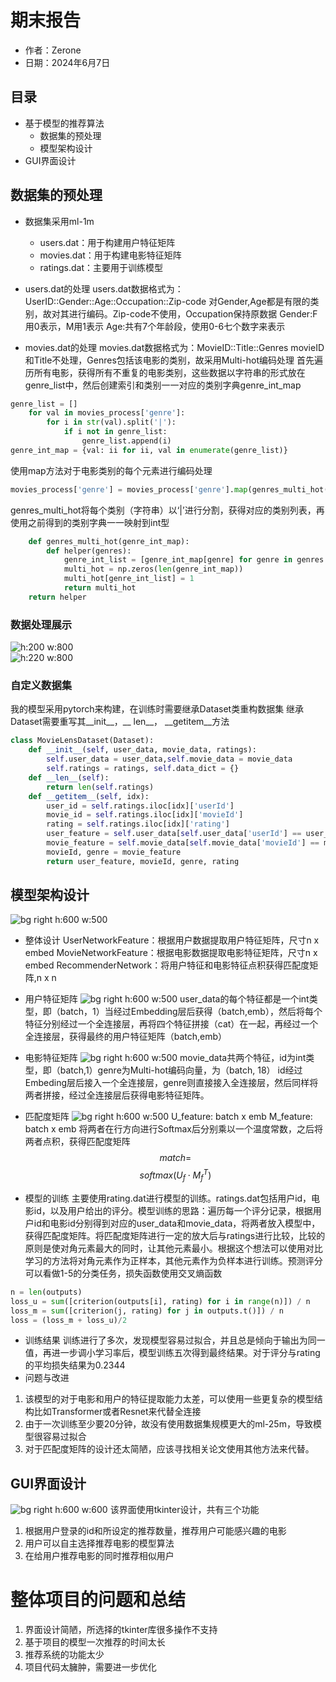 # 期末报告
* 作者：Zerone
* 日期：2024年6月7日

## 目录
* 基于模型的推荐算法
    * 数据集的预处理
    * 模型架构设计
* GUI界面设计


## 数据集的预处理
* 数据集采用ml-1m
    * users.dat：用于构建用户特征矩阵
    * movies.dat：用于构建电影特征矩阵
    * ratings.dat：主要用于训练模型
* users.dat的处理
users.dat数据格式为：UserID::Gender::Age::Occupation::Zip-code
对Gender,Age都是有限的类别，故对其进行编码。Zip-code不使用，Occupation保持原数据
Gender:F用0表示，M用1表示
Age:共有7个年龄段，使用0-6七个数字来表示

* movies.dat的处理
movies.dat数据格式为：MovieID::Title::Genres
movieID和Title不处理，Genres包括该电影的类别，故采用Multi-hot编码处理
首先遍历所有电影，获得所有不重复的电影类别，这些数据以字符串的形式放在genre_list中，然后创建索引和类别一一对应的类别字典genre_int_map
```python
genre_list = []
    for val in movies_process['genre']:
        for i in str(val).split('|'):
            if i not in genre_list:
                genre_list.append(i)
genre_int_map = {val: ii for ii, val in enumerate(genre_list)}
```

使用map方法对于电影类别的每个元素进行编码处理
```python
movies_process['genre'] = movies_process['genre'].map(genres_multi_hot(genre_int_map))
```
genres_multi_hot将每个类别（字符串）以‘|’进行分割，获得对应的类别列表，再使用之前得到的类别字典一一映射到int型
```python
    def genres_multi_hot(genre_int_map):
        def helper(genres):
            genre_int_list = [genre_int_map[genre] for genre in genres.split('|')]
            multi_hot = np.zeros(len(genre_int_map))
            multi_hot[genre_int_list] = 1
            return multi_hot
    return helper
```

### 数据处理展示  
![h:200 w:800](image.png)  
![h:220 w:800](image-1.png)


### 自定义数据集
我的模型采用pytorch来构建，在训练时需要继承Dataset类重构数据集
继承Dataset需要重写其__init__，__ len__， __getitem__方法
```python
class MovieLensDataset(Dataset):
    def __init__(self, user_data, movie_data, ratings):
        self.user_data = user_data,self.movie_data = movie_data
        self.ratings = ratings, self.data_dict = {}
    def __len__(self):
        return len(self.ratings)
    def __getitem__(self, idx):
        user_id = self.ratings.iloc[idx]['userId']
        movie_id = self.ratings.iloc[idx]['movieId']
        rating = self.ratings.iloc[idx]['rating']
        user_feature = self.user_data[self.user_data['userId'] == user_id].values.squeeze() 
        movie_feature = self.movie_data[self.movie_data['movieId'] == movie_id].values.squeeze() 
        movieId, genre = movie_feature
        return user_feature, movieId, genre, rating
```

## 模型架构设计

![bg right h:600 w:500](模型框架.png)

* 整体设计
UserNetworkFeature：根据用户数据提取用户特征矩阵，尺寸n x embed
MovieNetworkFeature：根据电影数据提取电影特征矩阵，尺寸n x embed
RecommenderNetwork：将用户特征和电影特征点积获得匹配度矩阵,n x n

* 用户特征矩阵
![bg right h:600 w:500](模型框架.png)
user_data的每个特征都是一个int类型，即（batch，1）当经过Embedding层后获得（batch,emb），然后将每个特征分别经过一个全连接层，再将四个特征拼接（cat）在一起，再经过一个全连接层，获得最终的用户特征矩阵（batch,emb）

* 电影特征矩阵
![bg right h:600 w:500](模型框架.png)
movie_data共两个特征，id为int类型，即（batch,1）genre为Multi-hot编码向量，为（batch, 18）
id经过Embeding层后接入一个全连接层，genre则直接接入全连接层，然后同样将两者拼接，经过全连接层后获得电影特征矩阵。
 
* 匹配度矩阵
![bg right h:600 w:500](模型框架.png)
U_feature: batch x emb
M_feature: batch x emb
将两者在行方向进行Softmax后分别乘以一个温度常数，之后将两者点积，获得匹配度矩阵
$$
match=
$$
$$
softmax(U_f \cdot M_f^T)
$$
 
* 模型的训练
主要使用rating.dat进行模型的训练。ratings.dat包括用户id，电影id，以及用户给出的评分。模型训练的思路：遍历每一个评分记录，根据用户id和电影id分别得到对应的user_data和movie_data，将两者放入模型中，获得匹配度矩阵。将匹配度矩阵进行一定的放大后与ratings进行比较，比较的原则是使对角元素最大的同时，让其他元素最小。根据这个想法可以使用对比学习的方法将对角元素作为正样本，其他元素作为负样本进行训练。预测评分可以看做1-5的分类任务，损失函数使用交叉熵函数
```python
n = len(outputs)
loss_u = sum([criterion(outputs[i], rating) for i in range(n)]) / n
loss_m = sum([criterion(j, rating) for j in outputs.t()]) / n
loss = (loss_m + loss_u)/2
```
 
* 训练结果
训练进行了多次，发现模型容易过拟合，并且总是倾向于输出为同一值，再进一步调小学习率后，模型训练五次得到最终结果。对于评分与rating的平均损失结果为0.2344
* 问题与改进
1. 该模型的对于电影和用户的特征提取能力太差，可以使用一些更复杂的模型结构比如Transformer或者Resnet来代替全连接
2. 由于一次训练至少要20分钟，故没有使用数据集规模更大的ml-25m，导致模型很容易过拟合
3. 对于匹配度矩阵的设计还太简陋，应该寻找相关论文使用其他方法来代替。
 
## GUI界面设计
![bg right h:600 w:600](image-3.png)
该界面使用tkinter设计，共有三个功能
1. 根据用户登录的id和所设定的推荐数量，推荐用户可能感兴趣的电影
2. 用户可以自主选择推荐电影的模型算法
3. 在给用户推荐电影的同时推荐相似用户
 
# 整体项目的问题和总结
1. 界面设计简陋，所选择的tkinter库很多操作不支持
2. 基于项目的模型一次推荐的时间太长
3. 推荐系统的功能太少
4. 项目代码太臃肿，需要进一步优化
